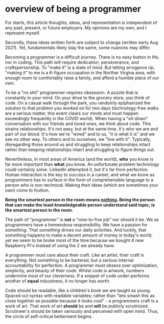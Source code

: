 # overview of being a programmer

For starts, this article thoughts, ideas, and representation is independent of any past, present, or future employers.
My opinions are my own, and I represent myself.

Secondly, these ideas written forth are subject to change (written early Aug 2021). Yet, fundamentals likely stay the
same, some nuances may differ.

Becoming a programmer is a difficult journey. There is no easy button in life, nor in coding. This path will require
dedication, perseverance, and craftspersonship. To "make it" is a state of mind. But letting arrogance rip, "making it"
to me is a 6-figure occupation in the Norther Virgina area, with enough room to comfortably raise a family, and afford a
humble place of our own.

To be a "no shit" programmer requires obsession. A puzzle that is constantly in your mind. On your drive to the grocery
store, you think of code. On a casual walk through the park, you randomly epiphanized the solution to that problem you
worked on for two days (technology-free walks are a serious matter, this event clears our minds and must happen
exceedingly frequently in the COVID world). When having a "sit-down" conversation with our friends and loved ones, we
think about code. This strains relationships. It's not easy, but at the same time, it's who we are and part of our
blood. It's how we're "wired" and to us, "it is what it is" and we see no other way. To others and to ourselves, we
"live with it". Typically, disregarding those around us and struggling to keep relationships intact rather than keeping
relationships intact and struggling to figure things out.

Nevertheless, in most areas of America (and the world), **who** you know is far more important than **what** you know.
An unfortunate problem technology could certainly solve. LinkedIn attempted it, but it's far from perfection. Human
interaction is the key to success in a career; and what we know as programmers has to surface in the form of
comprehensible language to a person who is non-technical. Making *their* ideas (which are sometimes your own) come to
fruition.

**Being the smartest person in the room means <u>nothing</u>. Being the person that can make the least knowledgeable
person understand said topic; is the smartest person in the room.**

The path of "programmer" is **not** a "nine-to-five job" nor should it be. We as programmers have a tremendous
responsibility. We have a passion for *something*. That *something* drives our daily activities. And luckily, that
*something* happens to make a decent amount of money in today's world; yet we seem to be broke most of the time because
we bought 4 new Raspberry Pi's instead of using the 2 we already have.

A programmer must care about their craft. Like an artist, their craft is everything. Not something to be bartered, but a
serious internal accountability for perfection. A programmer must obsess over optimization, simplicity, and beauty of
their code. Whilst code is artwork, numbers undermine most of our cleverness. If a snippet of code under-performs
another of **equal** robustness, it no longer has worth.

Code should be readable, like a children's book we are taught as young. Spaced out syntax with readable variables;
rather than "lets smash this as close together as possible because it looks cool" - a programmers craft is a work of
art. That work of art **should** be and **will** be publicly scrutinized. Scrutineer's should be taken seriously and
perceived with open mind. Thus, the circle of self-critical betterment begins.
